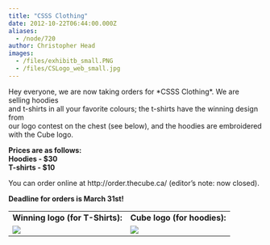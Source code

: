 ```yaml
---
title: "CSSS Clothing"
date: 2012-10-22T06:44:00.000Z
aliases:
  - /node/720
author: Christopher Head
images:
  - /files/exhibitb_small.PNG
  - /files/CSLogo_web_small.jpg
---
```


<div class="field field-name-body field-type-text-with-summary field-label-hidden"><div class="field-items"><div class="field-item even"><p>Hey everyone, we are now taking orders for *CSSS Clothing*.  We are selling hoodies<br>
and t-shirts in all your favorite colours; the t-shirts have the winning design from<br>
our logo contest on the chest (see below), and the hoodies are embroidered with the Cube logo.</p>
<p><b>Prices are as follows:<br>
Hoodies - $30<br>
T-shirts - $10</b></p>
<p>You can order online at http://order.thecube.ca/ (editor&#x2019;s note: now closed).</p>
<p><b>Deadline for orders is March 31st!</b></p>
<p></p><p></p><p></p><table border="0">
<tbody><tr>
<td><b>Winning logo (for T-Shirts):</b></td>
<td><b>Cube logo (for hoodies):</b></td>
</tr><tr>
<td><a href="/files/exhibitb.png" target="_blank"><img src="/files/exhibitb_small.PNG"></a></td>
<td><a href="/files/CSLogo_web.png" target="_blank"><img src="/files/CSLogo_web_small.jpg"></a></td>
</tr></tbody></table><p></p>
</div></div></div>    <footer>
          </footer>
